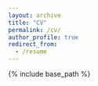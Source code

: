 ```yaml
---
layout: archive
title: "CV"
permalink: /cv/
author_profile: true
redirect_from:
  - /resume
---
```



{% include base_path %}


<object data="/files/Benkendorf_Resume.pdf" width="1000" height="1000" type='application/pdf'></object>
